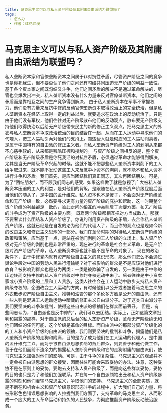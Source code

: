 ```yaml
---
title: 马克思主义可以与私人资产阶级及其附庸自由派结为联盟吗？
tags:
  - 怎么办
  - 作者：红花烂漫
---
```


# 马克思主义可以与私人资产阶级及其附庸自由派结为联盟吗？

私人垄断资本家和官僚垄断资本之间属于非对抗性矛盾，尽管资产阶级之间的竞争也是你死我生，但不要否认了他们之间还有勾结共同压迫无产阶级的利益一致性，基于各个资本家之间既勾结又斗争，他们之间矛盾的解决不是通过革命解决的，尽管也会爆发出冲突，私人垄断资本没有什么力量来反对官僚垄断资本，他们之间的矛盾而是靠相互之间的生产竞争得到解决。
由于私人垄断资本在军事不掌握权力，他们没有力量来反抗中修的反动官僚垄断资本取得政治上的完全统治，但是私人垄断资本在经济上取得一定的利益以后，就要追求在政治上的反动统治了。只是由于他们没有军权，他们往往对无产阶级散布他们的反动观点，散布要无产阶级支持他们取得统治以后给无产阶级带来民主的新的修正主义观点，把马克思主义的外衣与私人垄断资本争取政治统治的目的结合在一起，从而在工人运动中寻求他们的代理人，把工人运动引向对他们的支持上，而这些人就是彻底的工人运动判卖者，是属于中国特有的自由派的修正主义者。而私人垄断资产阶级对工人的剥削从来都不心慈手软的，从来都是残酷压榨和搜刮的。
与资产阶级之间相反的是，整个资产阶级和无产阶级矛盾是你死我活的对抗性矛盾，必须通过革命才能够得到解决。尤其是当无产阶级革命兴起的时候，这就不能不把那些私人垄断资本剥削下的工人给争取过来，就不能不发动这些工人来反抗中小资本的剥削，就不能不和私人资本进行斗争和矛盾。我们首先，是应当团结我们真正同志，其次再团结朋友。可是，为了“团结朋友”，而不顾我们同志的感受。如果这样做了就是忽视了广大被私人垄断资本压迫的工人的利益，是对他们的背叛，是跟随在私人垄断资产阶级屁股后面当他们的随从了，是中国的孟什维克。私人资本也不是傻子，不会面对无产阶级革命和无产阶级一致，必然要寻求更有力量的资产阶级的庇护和帮助，这一时期整个资产阶级的利益都是一致的，彼此之间的相互的冲突则居于次要方面，和无产阶级的斗争成为了资产阶级的主要方面。
既然两个阶级都相互把对方当成敌人，那就不要奢谈什么团结私人资产阶级了。你说的利用资产阶级的矛盾，去合作私人垄断资产阶级，这就已经是在自发的沦为他们的代理人了，而且你的观点也是现如今新的改良主义和修正主义思潮的一部分。我们在革命时期的对待私人垄断资产阶级的政策和策略，应当基于一点，是站在被他们剥削的工人阶级的立场上。私人资产阶级对无产阶级的剥削也是非常严重的，现在进行的革命是社会主义革命，是无产阶级对资产阶级的革命，私人垄断资本家也就不能不是革命的对象了。
现在的政治条件下，由于中修党内就有资产阶级自由主义的意识形态，那么他们怎么不会通过舆论手段对中国的劳动人民进行灌输呢？对于被影响的群众是不是应该对他们进行教育？被影响到群众也是分为两类：一类是被欺骗了自发的，另一类是由于中修的压迫转而支持中修的私人资产阶级对中修的夺权运动中来了。后者往往是中小资本家或小资产阶级的上层和工人贵族，这类人往往会在工人运动中散步支持私人资产阶级夺权的，企图改变工人运动的方向，有时候他们以公开或者披着马克思主义的外衣散步资产阶级自由主义，推特和油管的那个多伦多方脸是公开的自由派，还有一些人则是混进工人运动运动中暗藏的修正主义自由派分子。对于这类自由派分子我们要坚决的斗争和批判，使得这些自由派的领袖们在群众面前丢丑。
但是，有些同志认为，“自由派也是反中修的”，我们可以去团结。实际上，正如这篇文章批判和揭露的那样，对于自由派的总后台的私人垄断资产阶级，革命无产阶级绝无和他们团结的任何可能，这个阶级是革命的目标。而自由派中的那部分资产阶级化的的工人和小资产阶级的自由派的领袖，我们则要坚决的批判和斗争，揭露他们是私人垄断资产阶级的走狗和附庸，目的是为了成为他们在工人运动的代理人，是中国的孟什维克主义。而对于被自由派思想影响的落后群众，则要善于和他们做工作，善于在他们面前不遗余力的揭露私人垄断资产阶级和它的走狗附庸的自由派们，使马克思主义加强对他们的影响。可是，由于斗争的复杂性，马克思主义的观点并不一定会被自由派思想的群众接受，因而往往可能会采取妥协的办法。注意，这种妥协不是在原则上的妥协，要跑去支持私人资产阶级了，而是向这些群众妥协，妥协的目的也只是为了和他们加强联系，并在每一个自由派领袖出丑和私人资产阶级暴露的时刻和他们灌输马克思主义，争取他们的支持。
马克思主义的全部实质，就是不断在和机会主义和资产阶级意识形态斗争的过程中，扩大我们自己的力量，将被形形色色错误思想影响的人拉拢到我们方面了，支持革命的马克思主义，从而形成一个庞大的工人革命运动和持久的人民战争，为彻底推翻资产阶级反动统治服务。
